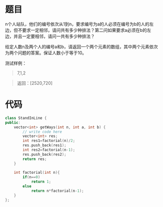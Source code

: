 # 题目
n个人站队，他们的编号依次从1到n，要求编号为a的人必须在编号为b的人的左边，但不要求一定相邻，请问共有多少种排法？第二问如果要求a必须在b的左边，并且一定要相邻，请问一共有多少种排法？

给定人数n及两个人的编号a和b，请返回一个两个元素的数组，其中两个元素依次为两个问题的答案。保证人数小于等于10。

测试样例：
> 7,1,2

> 返回：[2520,720]

# 代码
```cpp
class StandInLine {
public:
    vector<int> getWays(int n, int a, int b) {
        // write code here
        vector<int> res;
        int res1=factorial(n)/2;
        res.push_back(res1);
        int res2=factorial(n-1);
        res.push_back(res2);
        return res;
    }
    
    int factorial(int n){
        if(n==0)
            return 1;
        else
            return n*factorial(n-1);
    }
};
```
